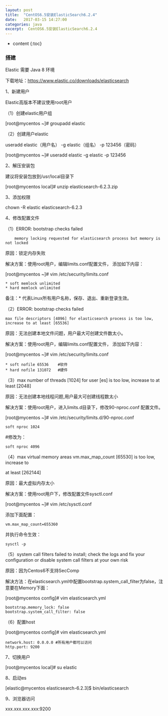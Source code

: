 ```yaml
---
layout: post
title:  "CentOS6.5安装ElasticSearch6.2.4"
date:   2017-03-15 14:27:00
categories: java
excerpt:  CentOS6.5安装ElasticSearch6.2.4
---
```


* content
{:toc}




### 搭建

Elastic 需要 Java 8 环境



下载地址：https://www.elastic.co/downloads/elasticsearch


1、新建用户

 Elastic高版本不建议使用root用户

（1）创建elastic用户组

  [root@mycentos ~]# groupadd elastic

（2）创建用户elastic

useradd elastic（用户名） -g elastic（组名） -p 123456（密码）

[root@mycentos ~]# useradd elastic -g elastic -p 123456

2、解压安装包

建议将安装包放到/usr/local目录下        

[root@mycentos local]# unzip elasticsearch-6.2.3.zip

3、添加权限

chown -R elastic elasticsearch-6.2.3

4、修改配置文件

（1）ERROR: bootstrap checks failed

        memory locking requested for elasticsearch process but memory is not locked

原因：锁定内存失败

解决方案：使用root用户，编辑limits.conf配置文件， 添加如下内容：

[root@mycentos ~]# vim /etc/security/limits.conf

    * soft memlock unlimited
    * hard memlock unlimited

备注：* 代表Linux所有用户名称，保存、退出、重新登录生效。

（2）ERROR: bootstrap checks failed

    max file descriptors [4096] for elasticsearch process is too low, increase to at least [65536]

原因：无法创建本地文件问题，用户最大可创建文件数太小。

解决方案：使用root用户，编辑limits.conf配置文件， 添加如下内容：

[root@mycentos ~]# vim /etc/security/limits.conf

    * soft nofile 65536    #软件
    * hard nofile 131072   #硬件

（3）max number of threads [1024] for user [es] is too low, increase to at least [2048]

原因：无法创建本地线程问题,用户最大可创建线程数太小

解决方案：使用root用户，进入limits.d目录下，修改90-nproc.conf 配置文件。

[root@mycentos ~]# vim /etc/security/limits.d/90-nproc.conf

    soft nproc 1024

#修改为：

    soft nproc 4096

（4）max virtual memory areas vm.max_map_count [65530] is too low, increase to 

at least [262144]

原因：最大虚拟内存太小

解决方案：使用root用户下，修改配置文件sysctl.conf

[root@mycentos ~]# vim /etc/sysctl.conf

添加下面配置：

    vm.max_map_count=655360

并执行命令生效：

    sysctl -p

（5）system call filters failed to install; check the logs and fix your configuration or disable system call filters at your own risk

原因：因为Centos6不支持SecComp

解决方法：在elasticsearch.yml中配置bootstrap.system_call_filter为false，注意要在Memory下面：

[root@mycentos config]# vim elasticsearch.yml

    bootstrap.memory_lock: false
    bootstrap.system_call_filter: false

（6）配置host

[root@mycentos config]# vim elasticsearch.yml

    network.host: 0.0.0.0 #所有用户都可以访问
    http.port: 9200

 

7、切换用户

[root@mycentos local]# su elastic

8、启动es     

 [elastic@mycentos elasticsearch-6.2.3]$ bin/elasticsearch

9、浏览器访问

xxx.xxx.xxx.xxx:9200  



